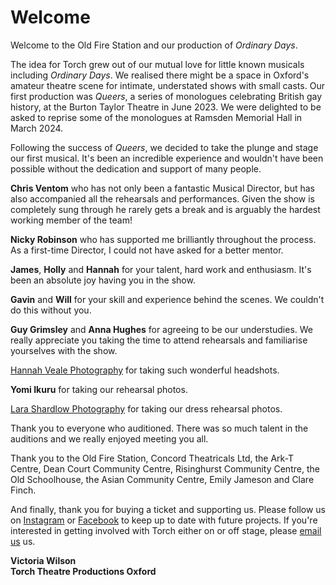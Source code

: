 # Welcome

Welcome to the Old Fire Station and our production of *Ordinary Days*.

The idea for Torch grew out of our mutual love for little known musicals
including *Ordinary Days*. We realised there might be a space in Oxford's amateur
theatre scene for intimate, understated shows with small casts. Our first
production was *Queers*, a series of monologues celebrating British gay history,
at the Burton Taylor Theatre in June 2023. We were delighted to be asked to
reprise some of the monologues at Ramsden Memorial Hall in March 2024.

Following the success of *Queers*, we decided to take the plunge and stage our
first musical. It's been an incredible experience and wouldn't have been
possible without the dedication and support of many people.

**Chris Ventom** who has not only been a fantastic Musical Director, but has also
accompanied all the rehearsals and performances. Given the show is completely
sung through he rarely gets a break and is arguably the hardest working member
of the team!

**Nicky Robinson** who has supported me brilliantly throughout the
process. As a first-time Director, I could not have asked for a better
mentor.

**James**, **Holly** and **Hannah** for your talent, hard work and enthusiasm.
It's been an absolute joy having you in the show.

**Gavin** and **Will** for your skill and experience behind the scenes. We
couldn't do this without you. 

**Guy Grimsley** and **Anna Hughes** for agreeing to be our understudies. We
really appreciate you taking the time to attend rehearsals and familiarise
yourselves with the show. 

[Hannah Veale Photography](https://www.hannahvealephotography.com/) for taking such wonderful headshots. 

**Yomi Ikuru** for taking our rehearsal photos.

[Lara Shardlow Photography](https://www.larashardlow.com/) for taking our dress rehearsal photos. 

Thank you to everyone who auditioned. There was so much talent in the auditions
and we really enjoyed meeting you all.

Thank you to the Old Fire Station, Concord Theatricals Ltd, the Ark-T Centre,
Dean Court Community Centre, Risinghurst Community Centre, the Old Schoolhouse,
the Asian Community Centre, Emily Jameson and Clare Finch.

And finally, thank you for buying a ticket and supporting us. Please follow us
on [Instagram](https://www.instagram.com/torchtheatreproductions/) or
[Facebook](https://www.facebook.com/profile.php/?id=100087729183473) to keep up
to date with future projects. If you're interested in getting involved with
Torch either on or off stage, please [email
us](mailto:torchtheatreproductions@gmail.com) us. 

<strong>Victoria Wilson<br/>
Torch Theatre Productions Oxford</strong>
